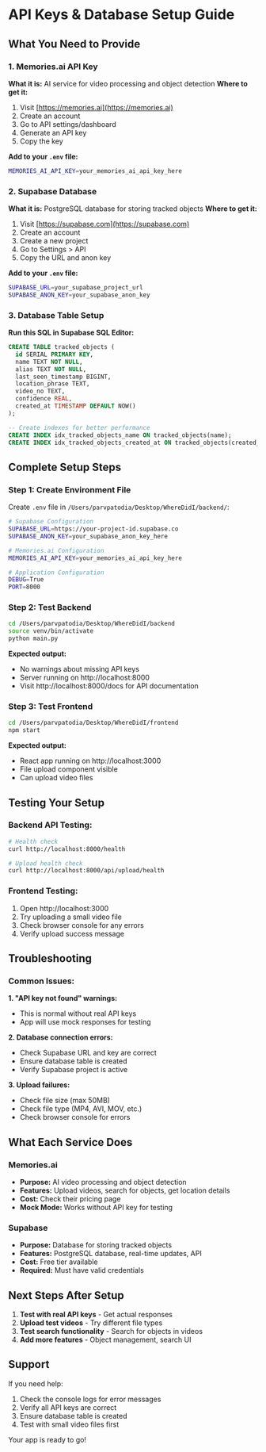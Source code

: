 # API Keys & Database Setup Guide

## What You Need to Provide

### 1. **Memories.ai API Key**
**What it is:** AI service for video processing and object detection
**Where to get it:**
1. Visit [https://memories.ai](https://memories.ai)
2. Create an account
3. Go to API settings/dashboard
4. Generate an API key
5. Copy the key

**Add to your `.env` file:**
```bash
MEMORIES_AI_API_KEY=your_memories_ai_api_key_here
```

### 2. **Supabase Database**
**What it is:** PostgreSQL database for storing tracked objects
**Where to get it:**
1. Visit [https://supabase.com](https://supabase.com)
2. Create an account
3. Create a new project
4. Go to Settings > API
5. Copy the URL and anon key

**Add to your `.env` file:**
```bash
SUPABASE_URL=your_supabase_project_url
SUPABASE_ANON_KEY=your_supabase_anon_key
```

### 3. **Database Table Setup**
**Run this SQL in Supabase SQL Editor:**
```sql
CREATE TABLE tracked_objects (
  id SERIAL PRIMARY KEY,
  name TEXT NOT NULL,
  alias TEXT NOT NULL,
  last_seen_timestamp BIGINT,
  location_phrase TEXT,
  video_no TEXT,
  confidence REAL,
  created_at TIMESTAMP DEFAULT NOW()
);

-- Create indexes for better performance
CREATE INDEX idx_tracked_objects_name ON tracked_objects(name);
CREATE INDEX idx_tracked_objects_created_at ON tracked_objects(created_at);
```

## Complete Setup Steps

### Step 1: Create Environment File
Create `.env` file in `/Users/parvpatodia/Desktop/WhereDidI/backend/`:

```bash
# Supabase Configuration
SUPABASE_URL=https://your-project-id.supabase.co
SUPABASE_ANON_KEY=your_supabase_anon_key_here

# Memories.ai Configuration  
MEMORIES_AI_API_KEY=your_memories_ai_api_key_here

# Application Configuration
DEBUG=True
PORT=8000
```

### Step 2: Test Backend
```bash
cd /Users/parvpatodia/Desktop/WhereDidI/backend
source venv/bin/activate
python main.py
```

**Expected output:**
- No warnings about missing API keys
- Server running on http://localhost:8000
- Visit http://localhost:8000/docs for API documentation

### Step 3: Test Frontend
```bash
cd /Users/parvpatodia/Desktop/WhereDidI/frontend
npm start
```

**Expected output:**
- React app running on http://localhost:3000
- File upload component visible
- Can upload video files

## Testing Your Setup

### Backend API Testing:
```bash
# Health check
curl http://localhost:8000/health

# Upload health check
curl http://localhost:8000/api/upload/health
```

### Frontend Testing:
1. Open http://localhost:3000
2. Try uploading a small video file
3. Check browser console for any errors
4. Verify upload success message

## Troubleshooting

### Common Issues:

**1. "API key not found" warnings:**
- This is normal without real API keys
- App will use mock responses for testing

**2. Database connection errors:**
- Check Supabase URL and key are correct
- Ensure database table is created
- Verify Supabase project is active

**3. Upload failures:**
- Check file size (max 50MB)
- Check file type (MP4, AVI, MOV, etc.)
- Check browser console for errors

## What Each Service Does

### Memories.ai
- **Purpose:** AI video processing and object detection
- **Features:** Upload videos, search for objects, get location details
- **Cost:** Check their pricing page
- **Mock Mode:** Works without API key for testing

### Supabase
- **Purpose:** Database for storing tracked objects
- **Features:** PostgreSQL database, real-time updates, API
- **Cost:** Free tier available
- **Required:** Must have valid credentials

## Next Steps After Setup

1. **Test with real API keys** - Get actual responses
2. **Upload test videos** - Try different file types
3. **Test search functionality** - Search for objects in videos
4. **Add more features** - Object management, search UI

## Support

If you need help:
1. Check the console logs for error messages
2. Verify all API keys are correct
3. Ensure database table is created
4. Test with small video files first

Your app is ready to go!
